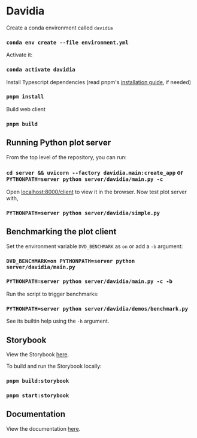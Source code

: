# Davidia

Create a conda environment called `davidia`

### `conda env create --file environment.yml`

Activate it:

### `conda activate davidia`

Install Typescript dependencies (read pnpm's [installation guide](https://pnpm.io/installation), if needed)

### `pnpm install`

Build web client

### `pnpm build`

## Running Python plot server

From the top level of the repository, you can run:

### `cd server && uvicorn --factory davidia.main:create_app` or `PYTHONPATH=server python server/davidia/main.py -c`

Open [localhost:8000/client](http://localhost:8000/client) to view it in the browser. Now test plot server with,

### `PYTHONPATH=server python server/davidia/simple.py`

## Benchmarking the plot client

Set the environment variable `DVD_BENCHMARK` as `on` or add a `-b` argument:

### `DVD_BENCHMARK=on PYTHONPATH=server python server/davidia/main.py`
### `PYTHONPATH=server python server/davidia/main.py -c -b`

Run the script to trigger benchmarks:

### `PYTHONPATH=server python server/davidia/demos/benchmark.py`

See its builtin help using the `-h` argument.

## Storybook

View the Storybook [here](https://diamondlightsource.github.io/davidia).

To build and run the Storybook locally:

### `pnpm build:storybook`
### `pnpm start:storybook`

## Documentation

View the documentation [here](https://diamondlightsource.github.io/davidia/typedocs/index.html).
